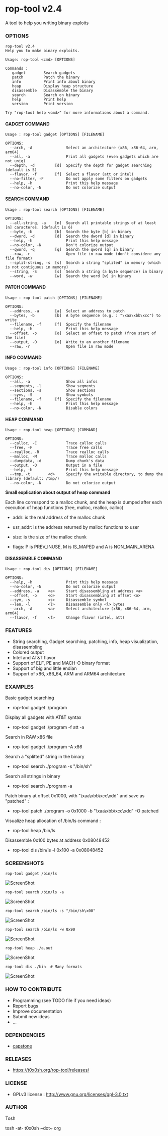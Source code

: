 rop-tool v2.4
====

A tool to help you writing binary exploits


### OPTIONS

```
rop-tool v2.4
Help you to make binary exploits.

Usage: rop-tool <cmd> [OPTIONS]

Commands :
   gadget        Search gadgets
   patch         Patch the binary
   info          Print info about binary
   heap          Display heap structure
   disassemble   Disassemble the binary
   search        Search on binary
   help          Print help
   version       Print version

Try "rop-tool help <cmd>" for more informations about a command.
```

#### GADGET COMMAND

```
Usage : rop-tool gadget [OPTIONS] [FILENAME]

OPTIONS:
  --arch, -A               Select an architecture (x86, x86-64, arm, arm64)
  --all, -a                Print all gadgets (even gadgets which are not uniq)
  --depth, -d         [d]  Specify the depth for gadget searching (default is 5)
  --flavor, -f        [f]  Select a flavor (att or intel)
  --no-filter, -F          Do not apply some filters on gadgets
  --help, -h               Print this help message
  --no-color, -N           Do not colorize output

```

#### SEARCH COMMAND

```
Usage : rop-tool search [OPTIONS] [FILENAME]

OPTIONS:
  --all-string, -a    [n]  Search all printable strings of at least [n] caracteres. (default is 6)
  --byte, -b          [b]  Search the byte [b] in binary
  --dword, -d         [d]  Search the dword [d] in binary
  --help, -h               Print this help message
  --no-color, -N           Don't colorize output
  --qword, -q         [q]  Search the qword [q] in binary
  --raw, -r                Open file in raw mode (don't considere any file format)
  --split-string, -s  [s]  Search a string "splited" in memory (which is not contiguous in memory)
  --string, -S        [s]  Search a string (a byte sequence) in binary
  --word, -w          [w]  Search the word [w] in binary

```

#### PATCH COMMAND

```
Usage : rop-tool patch [OPTIONS] [FILENAME]

OPTIONS:
  --address, -a       [a]  Select an address to patch
  --bytes, -b         [b]  A byte sequence (e.g. : "\xaa\xbb\xcc") to write
  --filename, -f      [f]  Specify the filename
  --help, -h               Print this help message
  --offset, -o        [o]  Select an offset to patch (from start of the file)
  --output, -O        [o]  Write to an another filename
  --raw, -r                Open file in raw mode

```

#### INFO COMMAND

```
Usage : rop-tool info [OPTIONS] [FILENAME]

OPTIONS:
  --all, -a                Show all infos
  --segments, -l           Show segments
  --sections, -s           Show sections
  --syms, -S               Show symbols
  --filename, -f      [f]  Specify the filename
  --help, -h               Print this help message
  --no-color, -N           Disable colors

```

#### HEAP COMMAND

```
Usage : rop-tool heap [OPTIONS] [COMMAND]

OPTIONS:
  --calloc, -C             Trace calloc calls
  --free, -F               Trace free calls
  --realloc, -R            Trace realloc calls
  --malloc, -M             Trace malloc calls
  --dumpdata, -d           Dump chunk's data
  --output, -O             Output in a file
  --help, -h               Print this help message
  --tmp, -t        <d>     Specify the writable directory, to dump the library (default: /tmp/)
  --no-color, -N           Do not colorize output
```

**Small explication about output of heap command**

Each line correspond to a malloc chunk, and the heap is dumped
after each execution of heap functions (free, malloc, realloc, calloc)

* addr: is the real address of the malloc chunk

* usr_addr: is the address returned by malloc functions to user

* size: is the size of the malloc chunk

* flags: P is PREV_INUSE, M is IS_MAPED and A is NON_MAIN_ARENA


#### DISASSEMBLE COMMAND

```
Usage : rop-tool dis [OPTIONS] [FILENAME]

OPTIONS:
  --help, -h               Print this help message
  --no-color, -N           Do not colorize output
  --address, -a    <a>     Start disassembling at address <a>
  --offset, -o     <o>     Start disassembling at offset <o>
  --sym, -s        <s>     Disassemble symbol
  --len, -l        <l>     Disassemble only <l> bytes
  --arch, -A       <a>     Select architecture (x86, x86-64, arm, arm64)
  --flavor, -f     <f>     Change flavor (intel, att)
```

### FEATURES
* String searching, Gadget searching, patching, info, heap visualization, disassembling
* Colored output
* Intel and AT&T flavor
* Support of ELF, PE and MACH-O binary format
* Support of big and little endian
* Support of x86, x86_64, ARM and ARM64 architecture


### EXAMPLES

Basic gadget searching

* rop-tool gadget ./program

Display all gadgets with AT&T syntax

* rop-tool gadget ./program -f att -a

Search in RAW x86 file

* rop-tool gadget ./program -A x86

Search a "splitted" string in the binary

* rop-tool search ./program -s "/bin/sh"

Search all strings in binary

* rop-tool search ./program -a

Patch binary at offset 0x1000, with "\xaa\xbb\xcc\xdd" and save as "patched" :

* rop-tool patch ./program -o 0x1000 -b "\xaa\xbb\xcc\xdd" -O patched

Visualize heap allocation of /bin/ls command :

* rop-tool heap /bin/ls

Disassemble 0x100 bytes at address 0x08048452

* rop-tool dis /bin/ls -l 0x100 -a 0x08048452

### SCREENSHOTS

```
rop-tool gadget /bin/ls
```

![ScreenShot](https://t0x0sh.org/repo/images/rop-tool/screen1.png)

```
rop-tool search /bin/ls -a
```

![ScreenShot](https://t0x0sh.org/repo/images/rop-tool/screen2.png)

```
rop-tool search /bin/ls -s "/bin/sh\x00"
```

![ScreenShot](https://t0x0sh.org/repo/images/rop-tool/screen3.png)

```
rop-tool search /bin/ls -w 0x90
```

![ScreenShot](https://t0x0sh.org/repo/images/rop-tool/screen4.png)

```
rop-tool heap ./a.out
```

![ScreenShot](https://t0x0sh.org/repo/images/rop-tool/screen5.png)


```
rop-tool dis ./bin  # Many formats
```

![ScreenShot](https://t0x0sh.org/repo/images/rop-tool/screen6.png)

### HOW TO CONTRIBUTE
- Programming (see TODO file if you need ideas)
- Report bugs
- Improve documentation
- Submit new ideas
- ...

### DEPENDENCIES
- [capstone](http://capstone-engine.org/)

### RELEASES
- https://t0x0sh.org/rop-tool/releases/

### LICENSE
- GPLv3 license : http://www.gnu.org/licenses/gpl-3.0.txt

### AUTHOR
Tosh

tosh -at- t0x0sh ~dot~ org
